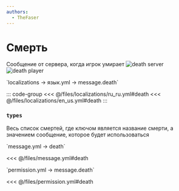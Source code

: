```yaml
---
authors:
  - TheFaser
---
```


# Смерть

Сообщение от сервера, когда игрок умирает
![death server](/deathserver.png)  
![death player](/deathplayer.png)

[//]: # (localization)
<!--@include: @/parts/words.md#localization--> 
<!--@include: @/parts/words.md#path--> `localizations → язык.yml → message.death`

<!--@include: @/parts/words.md#default--> 

::: code-group
<<< @/files/localizations/ru_ru.yml#death
<<< @/files/localizations/en_us.yml#death
:::

### `types`

Весь список смертей, где ключом является название смерти, а значением сообщение, которое будет использоваться

[//]: # (message.yml)
<!--@include: @/parts/words.md#setting-->
<!--@include: @/parts/words.md#path--> `message.yml → death`

<!--@include: @/parts/words.md#default-->
<<< @/files/message.yml#death

<!--@include: @/parts/enable.md-->
<!--@include: @/parts/range.md-->
<!--@include: @/parts/destination.md-->
<!--@include: @/parts/sound.md-->

[//]: # (permission.yml)
<!--@include: @/parts/words.md#permission-->
<!--@include: @/parts/words.md#path--> `permission.yml → message.death`

<!--@include: @/parts/words.md#default-->
<<< @/files/permission.yml#death

<!--@include: @/parts/permission/permissionTier3.md-->
<!--@include: @/parts/permission/sound.md-->